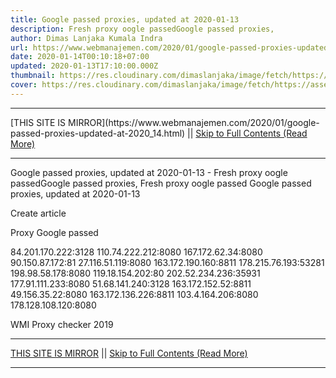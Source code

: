 ```yaml
---
title: Google passed proxies, updated at 2020-01-13
description: Fresh proxy oogle passedGoogle passed proxies,
author: Dimas Lanjaka Kumala Indra
url: https://www.webmanajemen.com/2020/01/google-passed-proxies-updated-at-2020_14.html
date: 2020-01-14T00:10:18+07:00
updated: 2020-01-13T17:10:00.000Z
thumbnail: https://res.cloudinary.com/dimaslanjaka/image/fetch/https://assets.materialup.com/uploads/82eae29e-33b7-4ff7-be10-df432402b2b6/preview
cover: https://res.cloudinary.com/dimaslanjaka/image/fetch/https://assets.materialup.com/uploads/82eae29e-33b7-4ff7-be10-df432402b2b6/preview
---
```


<hr/> [THIS SITE IS MIRROR](https://www.webmanajemen.com/2020/01/google-passed-proxies-updated-at-2020_14.html) || <a href="https://www.webmanajemen.com/2020/01/google-passed-proxies-updated-at-2020_14.html" rel="follow" class="button" id="read-more">Skip to Full Contents (Read More)</a> <hr/> Google passed proxies, updated at 2020-01-13 - Fresh proxy oogle passedGoogle passed proxies, Fresh proxy oogle passed
Google passed proxies, updated at 2020-01-13
               
Create article 
               

                 
                   
Proxy
                     Google passed
                   
84.201.170.222:3128
110.74.222.212:8080
167.172.62.34:8080
90.150.87.172:81
27.116.51.119:8080
163.172.190.160:8811
178.215.76.193:53281
198.98.58.178:8080
119.18.154.202:80
202.52.234.236:35931
177.91.111.233:8080
51.68.141.240:3128
163.172.152.52:8811
49.156.35.22:8080
163.172.136.226:8811
103.4.164.206:8080
178.128.108.120:8080

               

           
WMI Proxy checker 2019 <hr/> [THIS SITE IS MIRROR](https://www.webmanajemen.com/2020/01/google-passed-proxies-updated-at-2020_14.html) || <a href="https://www.webmanajemen.com/2020/01/google-passed-proxies-updated-at-2020_14.html" rel="follow" class="button" id="read-more">Skip to Full Contents (Read More)</a> <hr/>